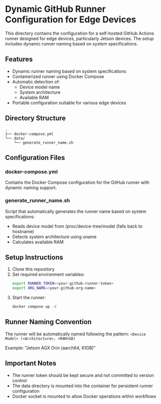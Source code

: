 # Dynamic GitHub Runner Configuration for Edge Devices

This directory contains the configuration for a self-hosted GitHub Actions runner designed for edge devices, particularly Jetson devices. The setup includes dynamic runner naming based on system specifications.

## Features

- Dynamic runner naming based on system specifications
- Containerized runner using Docker Compose
- Automatic detection of:
  - Device model name
  - System architecture
  - Available RAM
- Portable configuration suitable for various edge devices

## Directory Structure

```
.
├── docker-compose.yml
└── data/
    └── generate_runner_name.sh
```

## Configuration Files

### docker-compose.yml
Contains the Docker Compose configuration for the GitHub runner with dynamic naming support.

### generate_runner_name.sh
Script that automatically generates the runner name based on system specifications:
- Reads device model from /proc/device-tree/model (falls back to hostname)
- Detects system architecture using uname
- Calculates available RAM

## Setup Instructions

1. Clone this repository
2. Set required environment variables:
   ```bash
   export RUNNER_TOKEN=<your-github-runner-token>
   export ORG_NAME=<your-github-org-name>
   ```
3. Start the runner:
   ```bash
   docker compose up -d
   ```

## Runner Naming Convention

The runner will be automatically named following the pattern:
`<Device Model> (<Architecture>, <RAM>GB)`

Example: "Jetson AGX Orin (aarch64, 61GB)"

## Important Notes

- The runner token should be kept secure and not committed to version control
- The data directory is mounted into the container for persistent runner configuration
- Docker socket is mounted to allow Docker operations within workflows

